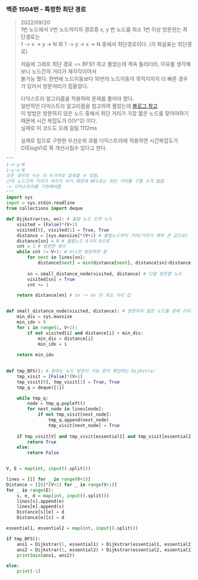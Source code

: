 ### 백준 1504번 - 특정한 최단 경로

> 2022/09/20 <br>
> 1번 노드에서 V번 노드까지의 경로중 x, y 번 노드를 최소 1번 이상 방문한는 최단경로는<br>
> 1 -> x -> y -> N 와 1 -> y -> x -> N 중에서 최단경로이다. (각 화살표는 최단경로)<br>
>  
> 처음에 그래프 최단 경로 == BFS!! 하고 풀었는데 계속 틀리더라, 이유를 생각해보니 노드간의 거리가 재각각이어서<br>
> 불가능 했다. 한번에 노드이동보다 10번의 노드이동이 목적지까지 더 빠른 경우가 있어서 방문처리가 힘들었다.<br>
>
> 다익스트라 알고리즘을 적용하여 문제를 풀어야 했다. <br>
> 일반적인 다익스트라 알고리즘을 참고하여 풀었는데 [블로그 참고](https://techblog-history-younghunjo1.tistory.com/247)<br>
> 이 방법은 방문하지 않은 노드 중에서 최단 거리가 가장 짧은 노드를 찾아야하기 때문에 시간 복잡도가 O(V^2) 이다. <br>
> 실제로 이 코드도 오래 걸림 1112ms<br>
>
> 실제로 힙으로 구현한 우선순위 큐를 다익스트라에 적용하면 시간복잡도가 O(ElogV)로 확 개선시킬수 있다고 한다.

```python
"""
1-x-y-N
1-y-x-N
모든 경우의 수는 이 두가지로 압축할 수 있음.
근데 노드간의 거리가 제각각 이기 때문에 BFS로는 최단 거리를 구할 수가 없음
-> 다익스트라를 구현해야함
"""
import sys
input = sys.stdin.readline
from collections import deque

def Dijkstrar(sn, en): # 출발 노드 도착 노드
    visited = [False]*(V+1)
    visited[0], visited[1] = True, True
    distance = [sys.maxsize]*(V+1) # 출발노드부터 거리(거리가 매우 큰 값으로)
    distance[sn] = 0 # 출발노드 0거리 0으로
    cnt = 1 # 방문한 횟수
    while cnt != V+1: # V+1번 방문하면 끝
        for next in lines[sn]:
            distance[next] = min(distance[next], distance[sn]+Distance[sn][next]) # next노드까지의 최소경로 업데이트
        
        sn = small_distance_node(visited, distance) # 다음 방문할 노드
        visited[sn] = True
        cnt += 1

    return distance[en] # sn -> en 의 최소 거리 값


def small_distance_node(visited, distance): # 방문하지 않은 노드들 중에 거리가 최소인 노드 반환
    min_dis = sys.maxsize
    min_idx = 0
    for i in range(1, V+1):
        if not visited[i] and distance[i] < min_dis:
            min_dis = distance[i]
            min_idx = i
    
    return min_idx

        
def tmp_BFS(): # 원하는 노드 방문이 가능 한지 확인하는 Dijkstrar
    tmp_visit = [False]*(V+1)
    tmp_visit[0], tmp_visit[1] = True, True
    tmp_q = deque([1])

    while tmp_q:
        node = tmp_q.popleft()
        for next_node in lines[node]:
            if not tmp_visit[next_node]:
                tmp_q.append(next_node)
                tmp_visit[next_node] = True
    
    if tmp_visit[V] and tmp_visit[essential1] and tmp_visit[essential2]:
        return True
    else:
        return False


V, E = map(int, input().split())

lines = [[] for _ in range(V+1)]
Distance = [[0]*(V+1) for _ in range(V+1)]
for _ in range(E):
    s, e, d = map(int, input().split())
    lines[s].append(e)
    lines[e].append(s)
    Distance[s][e] = d
    Distance[e][s] = d

essential1, essential2 = map(int, input().split())

if tmp_BFS():
    ans1 = Dijkstrar(1, essential1) + Dijkstrar(essential1, essential2) + Dijkstrar(essential2, V)
    ans2 = Dijkstrar(1, essential2) + Dijkstrar(essential2, essential1) + Dijkstrar(essential1, V)
    print(min(ans1, ans2))

else:
    print(-1)
```